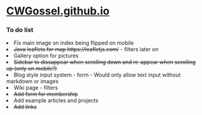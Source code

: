 # <a href="https://cwgossel.github.io/">CWGossel.github.io</a>
<h3>To do list</h3>
<li>Fix main image on index being flipped on mobile </li>
<li><s>Java leaflets for map https://leafletjs.com/</s> - filters later on</li>
<li>Gallery option for pictures</li>
<li><s>Sidebar to dissappear when scrolling down and re-appear when scrolling up (only on mobile?)</s></li>
<li>Blog style input system - form - Would only allow text input without markdown or images</li>
<li>Wiki page - filters</li>
<li><s>Add form for membership</s></li>
<li>Add example articles and projects</li>
<li><s>Add links</s></li>
